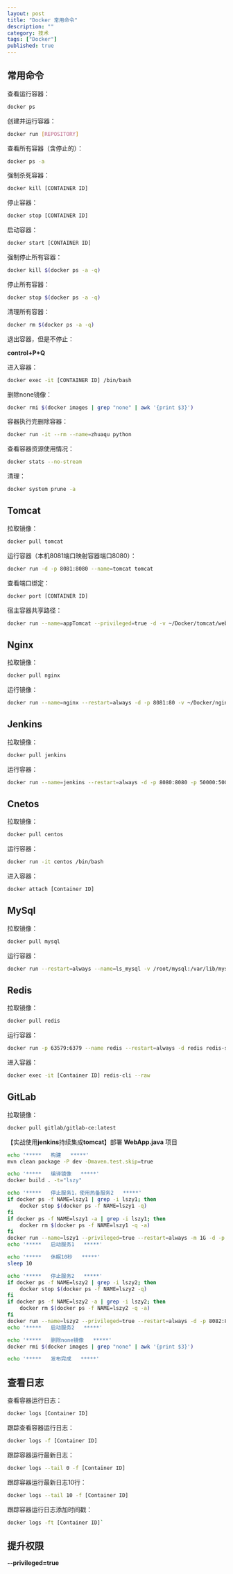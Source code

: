 ```yaml
---
layout: post
title: "Docker 常用命令"
description: ""
category: 技术
tags: ["Docker"]
published: true
---
```


## 常用命令

查看运行容器：

```bash
docker ps
```

创建并运行容器：

```bash
docker run [REPOSITORY]
```

查看所有容器（含停止的）：

```bash
docker ps -a
```

强制杀死容器：

```bash
docker kill [CONTAINER ID]
```

停止容器：

```bash
docker stop [CONTAINER ID]
```

启动容器：

```bash
docker start [CONTAINER ID]
```

强制停止所有容器：

```bash
docker kill $(docker ps -a -q)
```

停止所有容器：

```bash
docker stop $(docker ps -a -q)
```

清理所有容器：

```bash
docker rm $(docker ps -a -q)
```

退出容器，但是不停止：

**control+P+Q**

进入容器：

```bash
docker exec -it [CONTAINER ID] /bin/bash
```

删除none镜像：

```bash
docker rmi $(docker images | grep "none" | awk '{print $3}')
```

容器执行完删除容器：
```bash
docker run -it --rm --name=zhuaqu python
```

查看容器资源使用情况：

```bash
docker stats --no-stream
```

清理：

```bash
docker system prune -a
```

## Tomcat

拉取镜像：

```bash
docker pull tomcat
```

运行容器（本机8081端口映射容器端口8080）：

```bash
docker run -d -p 8081:8080 --name=tomcat tomcat
```

查看端口绑定：

```bash
docker port [CONTAINER ID]
```

宿主容器共享路径：

```bash
docker run --name=appTomcat --privileged=true -d -v ~/Docker/tomcat/webapps/ybs-app:/usr/local/tomcat/webapps/ROOT -v ~/Docker/tomcat/logs/ybs-app:/usr/local/tomcat/logs -p 8081:8080 tomcat
```

## Nginx

拉取镜像：

```bash
docker pull nginx
```

运行镜像：

```bash
docker run --name=nginx --restart=always -d -p 8081:80 -v ~/Docker/nginx/nginx.conf:/etc/nginx/nginx.conf nginx
```

## Jenkins

拉取镜像：

```bash
docker pull jenkins
```

运行容器：

```bash
docker run --name=jenkins --restart=always -d -p 8080:8080 -p 50000:50000 -v /root/jenkins:/var/jenkins_home jenkinsci/blueocean
```

## Cnetos

拉取镜像：

```bash
docker pull centos
```

运行容器：

```bash
docker run -it centos /bin/bash
```

进入容器：

```bash
docker attach [Container ID]
```

## MySql

拉取镜像：

```bash
docker pull mysql
```

运行容器：

```bash
docker run --restart=always --name=ls_mysql -v /root/mysql:/var/lib/mysql -d -p 3306:3306 -e MYSQL\_ROOT\_PASSWORD=123456 mysql
```

## Redis

拉取镜像：

```bash
docker pull redis
```

运行容器：

```bash
docker run -p 63579:6379 --name redis --restart=always -d redis redis-server --appendonly yes --requirepass "$%#ecd13%"
```

进入容器：

```bash
docker exec -it [Container ID] redis-cli --raw
```

## GitLab

拉取镜像：

```bash
docker pull gitlab/gitlab-ce:latest
```



【实战使用**jenkins**持续集成**tomcat**】部署 **WebApp.java** 项目

```bash
echo '*****   构建   *****'
mvn clean package -P dev -Dmaven.test.skip=true

echo '*****   编译镜像   *****'
docker build . -t="lszy"

echo '*****   停止服务1，使用热备服务2   *****'
if docker ps -f NAME=lszy1 | grep -i lszy1; then
    docker stop $(docker ps -f NAME=lszy1 -q)
fi
if docker ps -f NAME=lszy1 -a | grep -i lszy1; then
    docker rm $(docker ps -f NAME=lszy1 -q -a)
fi
docker run --name=lszy1 --privileged=true --restart=always -m 1G -d -p 8081:8081 lszy
echo '*****   启动服务1   *****'

echo '*****   休眠10秒   *****'
sleep 10

echo '*****   停止服务2   *****'
if docker ps -f NAME=lszy2 | grep -i lszy2; then
    docker stop $(docker ps -f NAME=lszy2 -q)
fi
if docker ps -f NAME=lszy2 -a | grep -i lszy2; then
    docker rm $(docker ps -f NAME=lszy2 -q -a)
fi
docker run --name=lszy2 --privileged=true --restart=always -d -p 8082:8081 lszy
echo '*****   启动服务2   *****'

echo '*****   删除none镜像   *****'
docker rmi $(docker images | grep "none" | awk '{print $3}')

echo '*****   发布完成   *****'
```

## 查看日志

查看容器运行日志： 

```bash
docker logs [Container ID]
```

跟踪查看容器运行日志：

```bash
docker logs -f [Container ID]
```

跟踪容器运行最新日志：

```bash
docker logs --tail 0 -f [Container ID]
```

跟踪容器运行最新日志10行：

```bash
docker logs --tail 10 -f [Container ID]
```

跟踪容器运行日志添加时间戳：

```bash
docker logs -ft [Container ID]`
```

## 提升权限

**--privileged=true**
